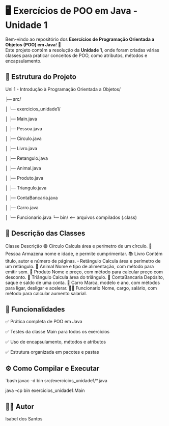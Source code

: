 # 🖥️ Exercícios de POO em Java - Unidade 1

Bem-vindo ao repositório dos **Exercícios de Programação Orientada a Objetos (POO) em Java**! 🚀  
Este projeto contém a resolução da **Unidade 1**, onde foram criadas várias classes para praticar conceitos de POO, como atributos, métodos e encapsulamento.

## 📂 Estrutura do Projeto

Uni 1 - Introdução à Programação Orientada a Objetos/

├─ src/

│ └─ exercicios_unidade1/

│ ├─ Main.java

│ ├─ Pessoa.java

│ ├─ Circulo.java

│ ├─ Livro.java

│ ├─ Retangulo.java

│ ├─ Animal.java

│ ├─ Produto.java

│ ├─ Triangulo.java

│ ├─ ContaBancaria.java

│ ├─ Carro.java

│ └─ Funcionario.java
└─ bin/ <-- arquivos compilados (.class)

## 📖 Descrição das Classes
Classe	Descrição
🟢 Círculo	Calcula área e perímetro de um círculo.
🧑 Pessoa	Armazena nome e idade, e permite cumprimentar.
📚 Livro	Contém título, autor e número de páginas.
▫️ Retângulo	Calcula área e perímetro de um retângulo.
🐾 Animal	Nome e tipo de alimentação, com método para emitir som.
🛒 Produto	Nome e preço, com método para calcular preço com desconto.
🔺 Triângulo	Calcula área do triângulo.
🏦 ContaBancaria	Depósito, saque e saldo de uma conta.
🚗 Carro	Marca, modelo e ano, com métodos para ligar, desligar e acelerar.
👨‍💼 Funcionario	Nome, cargo, salário, com método para calcular aumento salarial.


## 🌟 Funcionalidades

✅ Prática completa de POO em Java

✅ Testes da classe Main para todos os exercícios

✅ Uso de encapsulamento, métodos e atributos

✅ Estrutura organizada em pacotes e pastas

## ⚙️ Como Compilar e Executar

`bash
javac -d bin src/exercicios_unidade1/*.java

java -cp bin exercicios_unidade1.Main

## 👩‍💻 Autor

Isabel dos Santos

